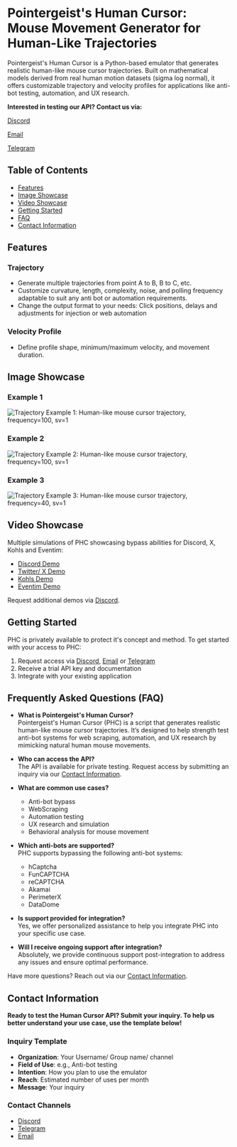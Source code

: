 # Pointergeist's Human Cursor:<br>Mouse Movement Generator for Human-Like Trajectories


Pointergeist's Human Cursor is a Python-based emulator that generates realistic human-like mouse cursor trajectories. Built on mathematical models derived from real human motion datasets
(sigma log normal), it offers customizable trajectory and velocity profiles for applications like anti-bot testing, automation, and UX research.

**Interested in testing our API? Contact us via:**
 
[Discord](https://discord.com/users/1311056999240437801)

[Email](mailto:tmotion614@gmail.com)

[Telegram](https://t.me/Pointergeist)


## Table of Contents
- [Features](#features)
- [Image Showcase](#image-showcase)
- [Video Showcase](#video-showcase)
- [Getting Started](#getting-started)
- [FAQ](#faq)
- [Contact Information](#contact-information)

## Features
### Trajectory
- Generate multiple trajectories from point A to B, B to C, etc.
- Customize curvature, length, complexity, noise, and polling frequency adaptable to suit any anti bot or automation requirements.
- Change the output format to your needs: Click positions, delays and adjustments for injection or web automation

### Velocity Profile
- Define profile shape, minimum/maximum velocity, and movement duration.

## Image Showcase
### Example 1
![Trajectory Example 1: Human-like mouse cursor trajectory, frequency=100, sv=1](https://github.com/user-attachments/assets/34cf5d5e-d521-4b2d-9ce9-d66d5ebf3cb7)

### Example 2
![Trajectory Example 2: Human-like mouse cursor trajectory, frequency=100, sv=1](https://github.com/user-attachments/assets/e7c7a593-bd40-48be-98db-09525572687a)

### Example 3
![Trajectory Example 3: Human-like mouse cursor trajectory, frequency=40, sv=1](https://github.com/user-attachments/assets/ca901f52-fe14-4ec7-a9fa-36ac82188dad)

## Video Showcase
Multiple simulations of PHC showcasing bypass abilities for Discord, X, Kohls and Eventim:
- [Discord Demo](https://github.com/user-attachments/assets/584fbf21-9f73-450a-a27d-83885f0b0bce)
- [Twitter/ X Demo](https://github.com/user-attachments/assets/f5eb37bb-3498-4039-a1ca-027fab0a099f)
- [Kohls Demo](https://github.com/user-attachments/assets/db345ae7-6d5e-4eac-b3dc-5fdc55e158d5)
- [Eventim Demo](https://github.com/user-attachments/assets/b1143490-d3a2-4eed-8916-e784d78d4471)

Request additional demos via [Discord](https://discord.com/users/1311056999240437801).

## Getting Started
PHC is privately available to protect it's concept and method. To get started with your access to PHC:
1. Request access via [Discord](https://discord.com/users/1311056999240437801), [Email](mailto:tmotion614@gmail.com) or
[Telegram](https://t.me/Pointergeist)
2. Receive a trial API key and documentation
3. Integrate with your existing application


## Frequently Asked Questions (FAQ)

- **What is Pointergeist's Human Cursor?**  
  Pointergeist's Human Cursor (PHC) is a script that generates realistic human-like mouse cursor trajectories. It’s designed to help strength test anti-bot systems for web scraping, automation, and UX research by mimicking natural human mouse movements.

- **Who can access the API?**  
  The API is available for private testing. Request access by submitting an inquiry via our [Contact Information](#contact-information).

- **What are common use cases?**  
  - Anti-bot bypass
  - WebScraping 
  - Automation testing  
  - UX research and simulation  
  - Behavioral analysis for mouse movement

- **Which anti-bots are supported?**  
  PHC supports bypassing the following anti-bot systems:  
  - hCaptcha  
  - FunCAPTCHA  
  - reCAPTCHA  
  - Akamai  
  - PerimeterX  
  - DataDome  

- **Is support provided for integration?**  
  Yes, we offer personalized assistance to help you integrate PHC into your specific use case.

- **Will I receive ongoing support after integration?**  
  Absolutely, we provide continuous support post-integration to address any issues and ensure optimal performance.

Have more questions? Reach out via our [Contact Information](#contact-information).


## Contact Information
**Ready to test the Human Cursor API? Submit your inquiry.
To help us better understand your use case, use the template below!**

### Inquiry Template
- **Organization**: Your Username/ Group name/ channel
- **Field of Use**: e.g., Anti-bot testing
- **Intention**: How you plan to use the emulator
- **Reach**: Estimated number of uses per month
- **Message**: Your inquiry

### Contact Channels
- [Discord](https://discord.com/users/1311056999240437801)
- [Telegram](https://t.me/pointergeist)
- [Email](mailto:tmotion614@gmail.com)
